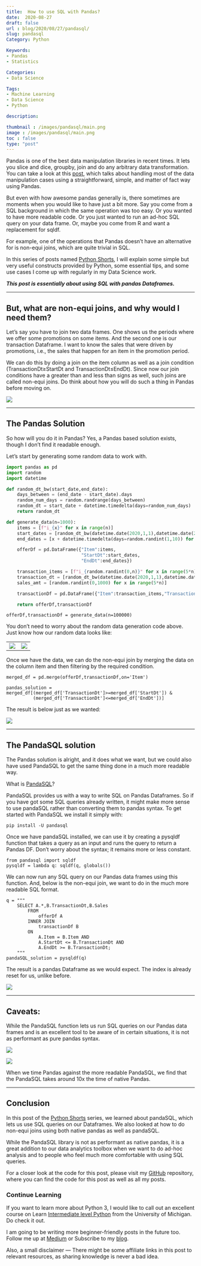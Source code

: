 ```yaml
---
title:  How to use SQL with Pandas?
date:  2020-08-27
draft: false
url : blog/2020/08/27/pandasql/
slug: pandasql
Category: Python

Keywords:
- Pandas
- Statistics

Categories:
- Data Science

Tags:
- Machine Learning
- Data Science
- Python

description:

thumbnail : /images/pandasql/main.png
image : /images/pandasql/main.png
toc : false
type: "post"
---
```




Pandas is one of the best data manipulation libraries in recent times. It lets you slice and dice, groupby, join and do any arbitrary data transformation. You can take a look at this [post](https://towardsdatascience.com/minimal-pandas-subset-for-data-scientists-6355059629ae), which talks about handling most of the data manipulation cases using a straightforward, simple, and matter of fact way using Pandas.

But even with how awesome pandas generally is, there sometimes are moments when you would like to have just a bit more. Say you come from a SQL background in which the same operation was too easy. Or you wanted to have more readable code. Or you just wanted to run an ad-hoc SQL query on your data frame. Or, maybe you come from R and want a replacement for sqldf.

For example, one of the operations that Pandas doesn’t have an alternative for is non-equi joins, which are quite trivial in SQL.

In this series of posts named [Python Shorts](https://towardsdatascience.com/tagged/python-shorts), I will explain some simple but very useful constructs provided by Python, some essential tips, and some use cases I come up with regularly in my Data Science work.

***This post is essentially about using SQL with pandas Dataframes.***

---
## But, what are non-equi joins, and why would I need them?

Let’s say you have to join two data frames. One shows us the periods where we offer some promotions on some items. And the second one is our transaction Dataframe. I want to know the sales that were driven by promotions, i.e., the sales that happen for an item in the promotion period.

We can do this by doing a join on the item column as well as a join condition (TransactionDt≥StartDt and TransactionDt≤EndDt). Since now our join conditions have a greater than and less than signs as well, such joins are called non-equi joins. Do think about how you will do such a thing in Pandas before moving on.

![](/images/pandasql/0.png)

---
## The Pandas Solution

So how will you do it in Pandas? Yes, a Pandas based solution exists, though I don’t find it readable enough.

Let’s start by generating some random data to work with.

```py
import pandas as pd
import random
import datetime

def random_dt_bw(start_date,end_date):
    days_between = (end_date - start_date).days
    random_num_days = random.randrange(days_between)
    random_dt = start_date + datetime.timedelta(days=random_num_days)
    return random_dt

def generate_data(n=1000):
    items = [f"i_{x}" for x in range(n)]
    start_dates = [random_dt_bw(datetime.date(2020,1,1),datetime.date(2020,9,1)) for x in range(n)]
    end_dates = [x + datetime.timedelta(days=random.randint(1,10)) for x in start_dates]

    offerDf = pd.DataFrame({"Item":items,
                            "StartDt":start_dates,
                            "EndDt":end_dates})

    transaction_items = [f"i_{random.randint(0,n)}" for x in range(5*n)]
    transaction_dt = [random_dt_bw(datetime.date(2020,1,1),datetime.date(2020,9,1)) for x in range(5*n)]
    sales_amt = [random.randint(0,1000) for x in range(5*n)]

    transactionDf = pd.DataFrame({"Item":transaction_items,"TransactionDt":transaction_dt,"Sales":sales_amt})

    return offerDf,transactionDf
```

    offerDf,transactionDf = generate_data(n=100000)

You don’t need to worry about the random data generation code above. Just know how our random data looks like:


<table>
    <tr>
        <td><img src="/images/pandasql/1.png"></td>
        <td><img src="/images/pandasql/2.png"></td>
    </tr>
</table>

Once we have the data, we can do the non-equi join by merging the data on the column item and then filtering by the required condition.

    merged_df = pd.merge(offerDf,transactionDf,on='Item')

    pandas_solution = merged_df[(merged_df['TransactionDt']>=merged_df['StartDt']) &
              (merged_df['TransactionDt']<=merged_df['EndDt'])]

The result is below just as we wanted:

![](/images/pandasql/3.png)

---
## The PandaSQL solution

The Pandas solution is alright, and it does what we want, but we could also have used PandaSQL to get the same thing done in a much more readable way.

What is [PandaSQL](https://github.com/yhat/pandasql)?

PandaSQL provides us with a way to write SQL on Pandas Dataframes. So if you have got some SQL queries already written, it might make more sense to use pandaSQL rather than converting them to pandas syntax. To get started with PandaSQL we install it simply with:

    pip install -U pandasql

Once we have pandaSQL installed, we can use it by creating a pysqldf function that takes a query as an input and runs the query to return a Pandas DF. Don’t worry about the syntax; it remains more or less constant.

    from pandasql import sqldf
    pysqldf = lambda q: sqldf(q, globals())

We can now run any SQL query on our Pandas data frames using this function. And, below is the non-equi join, we want to do in the much more readable SQL format.

    q = """
        SELECT A.*,B.TransactionDt,B.Sales
            FROM
                offerDf A
            INNER JOIN
                transactionDf B
            ON
                A.Item = B.Item AND
                A.StartDt <= B.TransactionDt AND
                A.EndDt >= B.TransactionDt;
        """
    pandaSQL_solution = pysqldf(q)

The result is a pandas Dataframe as we would expect. The index is already reset for us, unlike before.

![](/images/pandasql/4.png)

---
## Caveats:

While the PandaSQL function lets us run SQL queries on our Pandas data frames and is an excellent tool to be aware of in certain situations, it is not as performant as pure pandas syntax.

![](/images/pandasql/5.png)

![](/images/pandasql/6.png)

When we time Pandas against the more readable PandaSQL, we find that the PandaSQL takes around 10x the time of native Pandas.

---
## Conclusion

In this post of the [Python Shorts](https://towardsdatascience.com/tagged/python-shorts) series, we learned about pandaSQL, which lets us use SQL queries on our Dataframes. We also looked at how to do non-equi joins using both native pandas as well as pandaSQL.

While the PandaSQL library is not as performant as native pandas, it is a great addition to our data analytics toolbox when we want to do ad-hoc analysis and to people who feel much more comfortable with using SQL queries.

For a closer look at the code for this post, please visit my [GitHub](https://github.com/MLWhiz/data_science_blogs/tree/master/pandasql) repository, where you can find the code for this post as well as all my posts.

### Continue Learning

If you want to learn more about Python 3, I would like to call out an excellent course on Learn [Intermediate level Python](https://coursera.pxf.io/0JMOOY) from the University of Michigan. Do check it out.

I am going to be writing more beginner-friendly posts in the future too. Follow me up at [Medium](https://mlwhiz.medium.com/) or Subscribe to my [blog](https://mlwhiz.ck.page/a9b8bda70c).

Also, a small disclaimer — There might be some affiliate links in this post to relevant resources, as sharing knowledge is never a bad idea.
